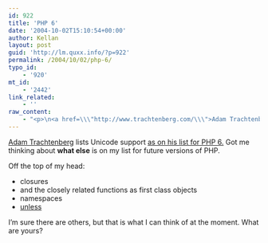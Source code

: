 ```yaml
---
id: 922
title: 'PHP 6'
date: '2004-10-02T15:10:54+00:00'
author: Kellan
layout: post
guid: 'http://lm.quxx.info/?p=922'
permalink: /2004/10/02/php-6/
typo_id:
    - '920'
mt_id:
    - '2442'
link_related:
    - ''
raw_content:
    - "<p>\n<a href=\\\"http://www.trachtenberg.com/\\\">Adam Trachtenberg</a> lists Unicode support <a href=\\\"http://www.oreillynet.com/cs/user/view/cs_msg/42046\\\">as on his list for PHP 6.</a>  Got me thinking about <b>what else</b> is on my list for future versions of PHP.\n</p>\n<p>\nOff the top of my head:\n<ul>\n<li>closures</li>\n<li>and the closely related functions as first class objects</li>\n<li>namespaces</li>\n<li><a href=\\\"http://fishbowl.pastiche.org/2004/09/30/a_minor_muddle_of_mental_models\\\">unless</a></li>\n</ul>\n\nI\\'m sure there are others,  but that is what I can think of at the moment.  What are yours?\n</p>"
---
```


[Adam Trachtenberg](http://www.trachtenberg.com/) lists Unicode support [as on his list for PHP 6.](http://www.oreillynet.com/cs/user/view/cs_msg/42046) Got me thinking about **what else** is on my list for future versions of PHP.

Off the top of my head:

- closures
- and the closely related functions as first class objects
- namespaces
- [unless](http://fishbowl.pastiche.org/2004/09/30/a_minor_muddle_of_mental_models)

I’m sure there are others, but that is what I can think of at the moment. What are yours?